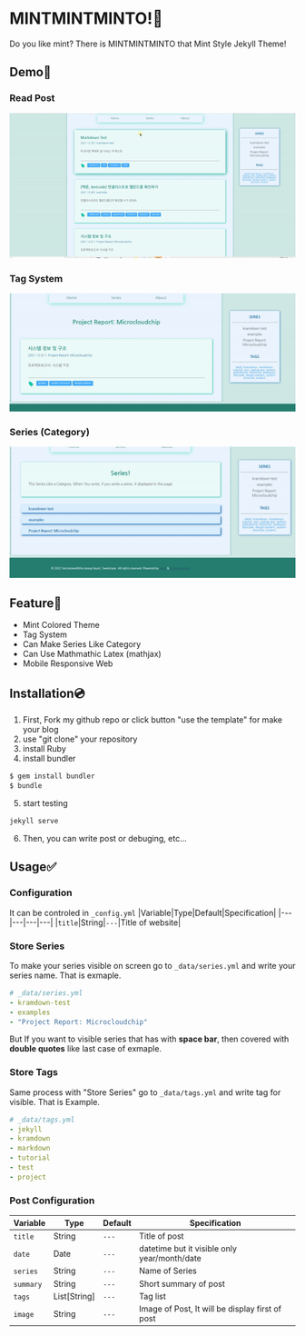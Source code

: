 # MINTMINTMINTO!🍃
Do you like mint? There is MINTMINTMINTO that Mint Style Jekyll Theme!

## Demo🌲
### Read Post
![demo1](readme-asset/demo1.gif)

### Tag System
![demo3](readme-asset/demo3.gif)

### Series (Category)
![demo2](readme-asset/demo2.gif)

## Feature💎
* Mint Colored Theme
* Tag System
* Can Make Series Like Category
* Can Use Mathmathic Latex (mathjax)
* Mobile Responsive Web

## Installation💿
1. First, Fork my github repo or click button "use the template" for make your blog
2. use "git clone" your repository
3. install Ruby
4. install bundler
```bash
$ gem install bundler
$ bundle
```
5. start testing
```bash
jekyll serve
```
6. Then, you can write post or debuging, etc...

## Usage✅
### Configuration
It can be controled in ```_config.yml```
|Variable|Type|Default|Specification|
|---|---|---|---|
|```title```|String|```---```|Title of website|

### Store Series
To make your series visible on screen go to ```_data/series.yml``` and write your series name. That is exmaple.
```yml
# _data/series.yml
- kramdown-test
- examples
- "Project Report: Microcloudchip"
```
But If you want to visible series that has with **space bar**, then covered with **double quotes** like last case of exmaple.
### Store Tags
Same process with "Store Series" go to ```_data/tags.yml``` and write tag for visible. That is Example.
```yml
# _data/tags.yml
- jekyll
- kramdown
- markdown
- tutorial
- test
- project
```

### Post Configuration
|Variable|Type|Default|Specification|
|---|---|---|---|
|```title```|String|```---```|Title of post|
|```date```|Date|```---```|datetime but it visible only year/month/date |
|```series```|String|```---```|Name of Series|
|```summary```|String|```---```|Short summary of post|
|```tags```|List[String]|```---```|Tag list|
|```image```|String|```---```|Image of Post, It will be display first of post|